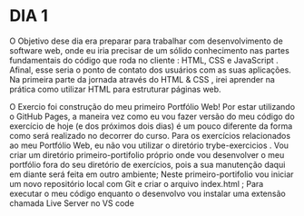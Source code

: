 # DIA 1
O Objetivo dese dia era preparar para trabalhar com desenvolvimento de software web, onde eu iria precisar de um sólido conhecimento nas partes fundamentais do código que roda no cliente : HTML, CSS e JavaScript . Afinal, esse seria o ponto de contato dos usuários com as suas aplicações.
Na primeira parte da jornada através do HTML & CSS , irei aprender na prática como utilizar HTML para estruturar páginas web.

O Exercio foi construção do meu primeiro Portfólio Web!
Por estar utilizando o GitHub Pages, a maneira vez como eu vou fazer versão do meu código do exercício de hoje (e dos próximos dois dias) é um pouco diferente da forma como será realizado no decorrer do curso. Para os exercícios relacionados ao meu Portfólio Web, eu não vou utilizar o diretório trybe-exercicios .
Vou criar um diretório primeiro-portifolio próprio onde vou desenvolver o meu portfólio fora do seu diretório de exercícios, pois a sua manutenção daqui em diante será feita em outro ambiente;
Neste primeiro-portifolio vou iniciar um novo repositório local com Git e criar o arquivo index.html ;
Para executar o meu código enquanto o desenvolvo vou instalar uma extensão chamada Live Server no VS code